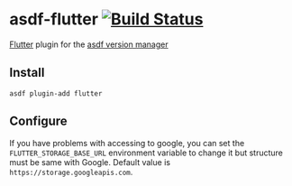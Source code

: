 # asdf-flutter [![Build Status](https://travis-ci.com/oae/asdf-flutter.svg?branch=master)](https://travis-ci.com/oae/asdf-flutter)

[Flutter](https://flutter.dev/) plugin for the [asdf version manager](https://github.com/asdf-vm/asdf)

## Install

```
asdf plugin-add flutter
```

## Configure

If you have problems with accessing to google, you can set the `FLUTTER_STORAGE_BASE_URL` environment variable to change it but structure must be same with Google. Default value is `https://storage.googleapis.com`.
